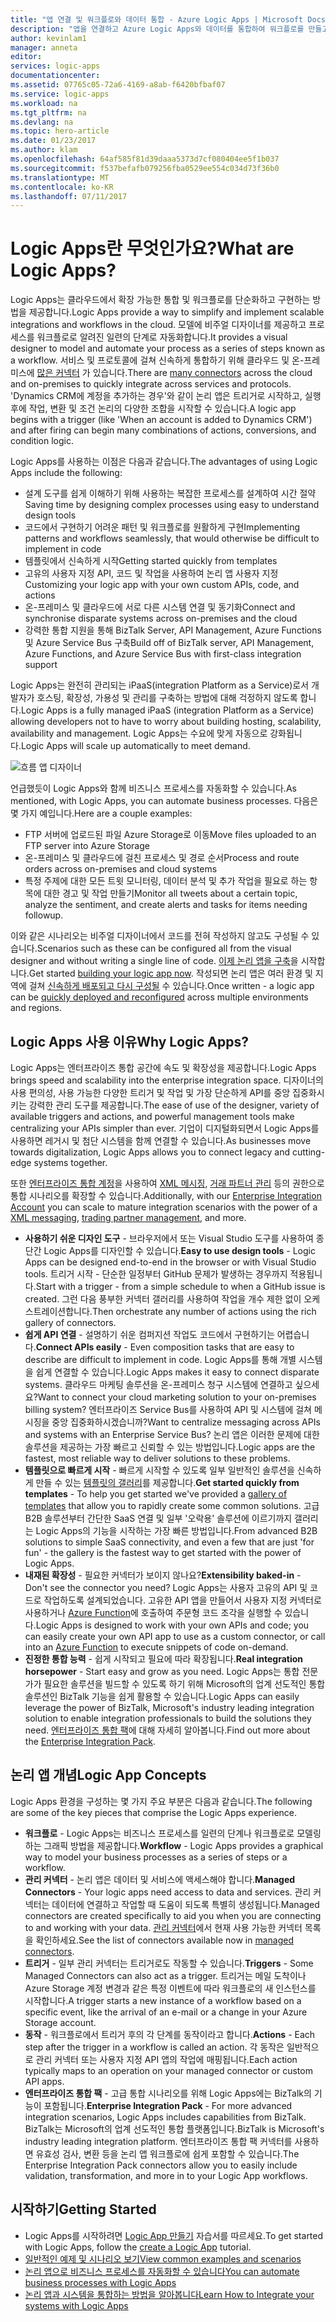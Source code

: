 ```yaml
---
title: "앱 연결 및 워크플로와 데이터 통합 - Azure Logic Apps | Microsoft Docs"
description: "앱을 연결하고 Azure Logic Apps와 데이터를 통합하여 워크플로를 만들고 프로세스를 자동화합니다."
author: kevinlam1
manager: anneta
editor: 
services: logic-apps
documentationcenter: 
ms.assetid: 07765c05-72a6-4169-a8ab-f6420bfbaf07
ms.service: logic-apps
ms.workload: na
ms.tgt_pltfrm: na
ms.devlang: na
ms.topic: hero-article
ms.date: 01/23/2017
ms.author: klam
ms.openlocfilehash: 64af585f81d39daaa5373d7cf080404ee5f1b037
ms.sourcegitcommit: f537befafb079256fba0529ee554c034d73f36b0
ms.translationtype: MT
ms.contentlocale: ko-KR
ms.lasthandoff: 07/11/2017
---
```

# <a name="what-are-logic-apps"></a><span data-ttu-id="4463a-103">Logic Apps란 무엇인가요?</span><span class="sxs-lookup"><span data-stu-id="4463a-103">What are Logic Apps?</span></span>
<span data-ttu-id="4463a-104">Logic Apps는 클라우드에서 확장 가능한 통합 및 워크플로를 단순화하고 구현하는 방법을 제공합니다.</span><span class="sxs-lookup"><span data-stu-id="4463a-104">Logic Apps provide a way to simplify and implement scalable integrations and workflows in the cloud.</span></span> <span data-ttu-id="4463a-105">모델에 비주얼 디자이너를 제공하고 프로세스를 워크플로로 알려진 일련의 단계로 자동화합니다.</span><span class="sxs-lookup"><span data-stu-id="4463a-105">It provides a visual designer to model and automate your process as a series of steps known as a workflow.</span></span>  <span data-ttu-id="4463a-106">서비스 및 프로토콜에 걸쳐 신속하게 통합하기 위해 클라우드 및 온-프레미스에 [많은 커넥터](../connectors/apis-list.md) 가 있습니다.</span><span class="sxs-lookup"><span data-stu-id="4463a-106">There are [many connectors](../connectors/apis-list.md) across the cloud and on-premises to quickly integrate across services and protocols.</span></span>  <span data-ttu-id="4463a-107">'Dynamics CRM에 계정을 추가하는 경우'와 같이 논리 앱은 트리거로 시작하고, 실행 후에 작업, 변환 및 조건 논리의 다양한 조합을 시작할 수 있습니다.</span><span class="sxs-lookup"><span data-stu-id="4463a-107">A logic app begins with a trigger (like 'When an account is added to Dynamics CRM') and after firing can begin many combinations of actions, conversions, and condition logic.</span></span>

<span data-ttu-id="4463a-108">Logic Apps를 사용하는 이점은 다음과 같습니다.</span><span class="sxs-lookup"><span data-stu-id="4463a-108">The advantages of using Logic Apps include the following:</span></span>  

* <span data-ttu-id="4463a-109">설계 도구를 쉽게 이해하기 위해 사용하는 복잡한 프로세스를 설계하여 시간 절약</span><span class="sxs-lookup"><span data-stu-id="4463a-109">Saving time by designing complex processes using easy to understand design tools</span></span>
* <span data-ttu-id="4463a-110">코드에서 구현하기 어려운 패턴 및 워크플로를 원활하게 구현</span><span class="sxs-lookup"><span data-stu-id="4463a-110">Implementing patterns and workflows seamlessly, that would otherwise be difficult to implement in code</span></span>
* <span data-ttu-id="4463a-111">템플릿에서 신속하게 시작</span><span class="sxs-lookup"><span data-stu-id="4463a-111">Getting started quickly from templates</span></span>
* <span data-ttu-id="4463a-112">고유의 사용자 지정 API, 코드 및 작업을 사용하여 논리 앱 사용자 지정</span><span class="sxs-lookup"><span data-stu-id="4463a-112">Customizing your logic app with your own custom APIs, code, and actions</span></span>
* <span data-ttu-id="4463a-113">온-프레미스 및 클라우드에 서로 다른 시스템 연결 및 동기화</span><span class="sxs-lookup"><span data-stu-id="4463a-113">Connect and synchronise disparate systems across on-premises and the cloud</span></span>
* <span data-ttu-id="4463a-114">강력한 통합 지원을 통해 BizTalk Server, API Management, Azure Functions 및 Azure Service Bus 구축</span><span class="sxs-lookup"><span data-stu-id="4463a-114">Build off of BizTalk server, API Management, Azure Functions, and Azure Service Bus with first-class integration support</span></span>

<span data-ttu-id="4463a-115">Logic Apps는 완전히 관리되는 iPaaS(integration Platform as a Service)로서 개발자가 호스팅, 확장성, 가용성 및 관리를 구축하는 방법에 대해 걱정하지 않도록 합니다.</span><span class="sxs-lookup"><span data-stu-id="4463a-115">Logic Apps is a fully managed iPaaS (integration Platform as a Service) allowing developers not to have to worry about building hosting, scalability, availability and management.</span></span>  <span data-ttu-id="4463a-116">Logic Apps는 수요에 맞게 자동으로 강화됩니다.</span><span class="sxs-lookup"><span data-stu-id="4463a-116">Logic Apps will scale up automatically to meet demand.</span></span>

![흐름 앱 디자이너](media/logic-apps-what-are-logic-apps/LogicAppCapture2.png)

<span data-ttu-id="4463a-118">언급했듯이 Logic Apps와 함께 비즈니스 프로세스를 자동화할 수 있습니다.</span><span class="sxs-lookup"><span data-stu-id="4463a-118">As mentioned, with Logic Apps, you can automate business processes.</span></span> <span data-ttu-id="4463a-119">다음은 몇 가지 예입니다.</span><span class="sxs-lookup"><span data-stu-id="4463a-119">Here are a couple examples:</span></span>  

* <span data-ttu-id="4463a-120">FTP 서버에 업로드된 파일 Azure Storage로 이동</span><span class="sxs-lookup"><span data-stu-id="4463a-120">Move files uploaded to an FTP server into Azure Storage</span></span>
* <span data-ttu-id="4463a-121">온-프레미스 및 클라우드에 걸친 프로세스 및 경로 순서</span><span class="sxs-lookup"><span data-stu-id="4463a-121">Process and route orders across on-premises and cloud systems</span></span>
* <span data-ttu-id="4463a-122">특정 주제에 대한 모든 트윗 모니터링, 데이터 분석 및 추가 작업을 필요로 하는 항목에 대한 경고 및 작업 만들기</span><span class="sxs-lookup"><span data-stu-id="4463a-122">Monitor all tweets about a certain topic, analyze the sentiment, and create alerts and tasks for items needing followup.</span></span>

<span data-ttu-id="4463a-123">이와 같은 시나리오는 비주얼 디자이너에서 코드를 전혀 작성하지 않고도 구성될 수 있습니다.</span><span class="sxs-lookup"><span data-stu-id="4463a-123">Scenarios such as these can be configured all from the visual designer and without writing a single line of code.</span></span> <span data-ttu-id="4463a-124">[이제 논리 앱을 구축][create]을 시작합니다.</span><span class="sxs-lookup"><span data-stu-id="4463a-124">Get started [building your logic app now][create].</span></span>  <span data-ttu-id="4463a-125">작성되면 논리 앱은 여러 환경 및 지역에 걸쳐 [신속하게 배포되고 다시 구성될](../logic-apps/logic-apps-create-deploy-template.md) 수 있습니다.</span><span class="sxs-lookup"><span data-stu-id="4463a-125">Once written - a logic app can be [quickly deployed and reconfigured](../logic-apps/logic-apps-create-deploy-template.md) across multiple environments and regions.</span></span>

## <a name="why-logic-apps"></a><span data-ttu-id="4463a-126">Logic Apps 사용 이유</span><span class="sxs-lookup"><span data-stu-id="4463a-126">Why Logic Apps?</span></span>
<span data-ttu-id="4463a-127">Logic Apps는 엔터프라이즈 통합 공간에 속도 및 확장성을 제공합니다.</span><span class="sxs-lookup"><span data-stu-id="4463a-127">Logic Apps brings speed and scalability into the enterprise integration space.</span></span>  <span data-ttu-id="4463a-128">디자이너의 사용 편의성, 사용 가능한 다양한 트리거 및 작업 및 가장 단순하게 API를 중앙 집중화시키는 강력한 관리 도구를 제공합니다.</span><span class="sxs-lookup"><span data-stu-id="4463a-128">The ease of use of the designer, variety of available triggers and actions, and powerful management tools make centralizing your APIs simpler than ever.</span></span>  <span data-ttu-id="4463a-129">기업이 디지털화되면서 Logic Apps를 사용하면 레거시 및 첨단 시스템을 함께 연결할 수 있습니다.</span><span class="sxs-lookup"><span data-stu-id="4463a-129">As businesses move towards digitalization, Logic Apps allows you to connect legacy and cutting-edge systems together.</span></span>

<span data-ttu-id="4463a-130">또한 [엔터프라이즈 통합 계정][biztalk]을 사용하여 [XML 메시징][xml], [거래 파트너 관리][tpm] 등의 권한으로 통합 시나리오를 확장할 수 있습니다.</span><span class="sxs-lookup"><span data-stu-id="4463a-130">Additionally, with our [Enterprise Integration Account][biztalk] you can scale to mature integration scenarios with the power of a [XML messaging][xml], [trading partner management][tpm], and more.</span></span>

* <span data-ttu-id="4463a-131">**사용하기 쉬운 디자인 도구** - 브라우저에서 또는 Visual Studio 도구를 사용하여 종단간 Logic Apps를 디자인할 수 있습니다.</span><span class="sxs-lookup"><span data-stu-id="4463a-131">**Easy to use design tools** - Logic Apps can be designed end-to-end in the browser or with Visual Studio tools.</span></span> <span data-ttu-id="4463a-132">트리거 시작 - 단순한 일정부터 GitHub 문제가 발생하는 경우까지 적용됩니다.</span><span class="sxs-lookup"><span data-stu-id="4463a-132">Start with a trigger - from a simple schedule to when a GitHub issue is created.</span></span> <span data-ttu-id="4463a-133">그런 다음 풍부한 커넥터 갤러리를 사용하여 작업을 개수 제한 없이 오케스트레이션합니다.</span><span class="sxs-lookup"><span data-stu-id="4463a-133">Then orchestrate any number of actions using the rich gallery of connectors.</span></span>
* <span data-ttu-id="4463a-134">**쉽게 API 연결** - 설명하기 쉬운 컴퍼지션 작업도 코드에서 구현하기는 어렵습니다.</span><span class="sxs-lookup"><span data-stu-id="4463a-134">**Connect APIs easily** - Even composition tasks that are easy to describe are difficult to implement in code.</span></span> <span data-ttu-id="4463a-135">Logic Apps를 통해 개별 시스템을 쉽게 연결할 수 있습니다.</span><span class="sxs-lookup"><span data-stu-id="4463a-135">Logic Apps makes it easy to connect disparate systems.</span></span> <span data-ttu-id="4463a-136">클라우드 마케팅 솔루션을 온-프레미스 청구 시스템에 연결하고 싶으세요?</span><span class="sxs-lookup"><span data-stu-id="4463a-136">Want to connect your cloud marketing solution to your on-premises billing system?</span></span> <span data-ttu-id="4463a-137">엔터프라이즈 Service Bus를 사용하여 API 및 시스템에 걸쳐 메시징을 중앙 집중화하시겠습니까?</span><span class="sxs-lookup"><span data-stu-id="4463a-137">Want to centralize messaging across APIs and systems with an Enterprise Service Bus?</span></span> <span data-ttu-id="4463a-138">논리 앱은 이러한 문제에 대한 솔루션을 제공하는 가장 빠르고 신뢰할 수 있는 방법입니다.</span><span class="sxs-lookup"><span data-stu-id="4463a-138">Logic apps are the fastest, most reliable way to deliver solutions to these problems.</span></span>
* <span data-ttu-id="4463a-139">**템플릿으로 빠르게 시작** - 빠르게 시작할 수 있도록 일부 일반적인 솔루션을 신속하게 만들 수 있는 [템플릿의 갤러리][templates]를 제공합니다.</span><span class="sxs-lookup"><span data-stu-id="4463a-139">**Get started quickly from templates** - To help you get started we've provided a [gallery of templates][templates] that allow you to rapidly create some common solutions.</span></span> <span data-ttu-id="4463a-140">고급 B2B 솔루션부터 간단한 SaaS 연결 및 일부 '오락용' 솔루션에 이르기까지 갤러리는 Logic Apps의 기능을 시작하는 가장 빠른 방법입니다.</span><span class="sxs-lookup"><span data-stu-id="4463a-140">From advanced B2B solutions to simple SaaS connectivity, and even a few that are just 'for fun' - the gallery is the fastest way to get started with the power of Logic Apps.</span></span>
* <span data-ttu-id="4463a-141">**내재된 확장성** - 필요한 커넥터가 보이지 않나요?</span><span class="sxs-lookup"><span data-stu-id="4463a-141">**Extensibility baked-in** - Don't see the connector you need?</span></span> <span data-ttu-id="4463a-142">Logic Apps는 사용자 고유의 API 및 코드로 작업하도록 설계되었습니다. 고유한 API 앱을 만들어서 사용자 지정 커넥터로 사용하거나 [Azure Function](https://functions.azure.com)에 호출하여 주문형 코드 조각을 실행할 수 있습니다.</span><span class="sxs-lookup"><span data-stu-id="4463a-142">Logic Apps is designed to work with your own APIs and code; you can easily create your own API app to use as a custom connector, or call into an [Azure Function](https://functions.azure.com) to execute snippets of code on-demand.</span></span> 
* <span data-ttu-id="4463a-143">**진정한 통합 능력** - 쉽게 시작되고 필요에 따라 확장됩니다.</span><span class="sxs-lookup"><span data-stu-id="4463a-143">**Real integration horsepower** - Start easy and grow as you need.</span></span> <span data-ttu-id="4463a-144">Logic Apps는 통합 전문가가 필요한 솔루션을 빌드할 수 있도록 하기 위해 Microsoft의 업계 선도적인 통합 솔루션인 BizTalk 기능을 쉽게 활용할 수 있습니다.</span><span class="sxs-lookup"><span data-stu-id="4463a-144">Logic Apps can easily leverage the power of BizTalk, Microsoft's industry leading integration solution to enable integration professionals to build the solutions they need.</span></span> <span data-ttu-id="4463a-145">[엔터프라이즈 통합 팩](../logic-apps/logic-apps-enterprise-integration-overview.md)에 대해 자세히 알아봅니다.</span><span class="sxs-lookup"><span data-stu-id="4463a-145">Find out more about the [Enterprise Integration Pack](../logic-apps/logic-apps-enterprise-integration-overview.md).</span></span>

## <a name="logic-app-concepts"></a><span data-ttu-id="4463a-146">논리 앱 개념</span><span class="sxs-lookup"><span data-stu-id="4463a-146">Logic App Concepts</span></span>
<span data-ttu-id="4463a-147">Logic Apps 환경을 구성하는 몇 가지 주요 부분은 다음과 같습니다.</span><span class="sxs-lookup"><span data-stu-id="4463a-147">The following are some of the key pieces that comprise the Logic Apps experience.</span></span> 

* <span data-ttu-id="4463a-148">**워크플로** - Logic Apps는 비즈니스 프로세스를 일련의 단계나 워크플로로 모델링하는 그래픽 방법을 제공합니다.</span><span class="sxs-lookup"><span data-stu-id="4463a-148">**Workflow** - Logic Apps provides a graphical way to model your business processes as a series of steps or a workflow.</span></span>
* <span data-ttu-id="4463a-149">**관리 커넥터** - 논리 앱은 데이터 및 서비스에 액세스해야 합니다.</span><span class="sxs-lookup"><span data-stu-id="4463a-149">**Managed Connectors** - Your logic apps need access to data and services.</span></span> <span data-ttu-id="4463a-150">관리 커넥터는 데이터에 연결하고 작업할 때 도움이 되도록 특별히 생성됩니다.</span><span class="sxs-lookup"><span data-stu-id="4463a-150">Managed connectors are created specifically to aid you when you are connecting to and working with your data.</span></span> <span data-ttu-id="4463a-151">[관리 커넥터][managedapis]에서 현재 사용 가능한 커넥터 목록을 확인하세요.</span><span class="sxs-lookup"><span data-stu-id="4463a-151">See the list of connectors available now in [managed connectors][managedapis].</span></span>
* <span data-ttu-id="4463a-152">**트리거** - 일부 관리 커넥터는 트리거로도 작동할 수 있습니다.</span><span class="sxs-lookup"><span data-stu-id="4463a-152">**Triggers** - Some Managed Connectors can also act as a trigger.</span></span> <span data-ttu-id="4463a-153">트리거는 메일 도착이나 Azure Storage 계정 변경과 같은 특정 이벤트에 따라 워크플로의 새 인스턴스를 시작합니다.</span><span class="sxs-lookup"><span data-stu-id="4463a-153">A trigger starts a new instance of a workflow based on a specific event, like the arrival of an e-mail or a change in your Azure Storage account.</span></span>
* <span data-ttu-id="4463a-154">**동작** - 워크플로에서 트리거 후의 각 단계를 동작이라고 합니다.</span><span class="sxs-lookup"><span data-stu-id="4463a-154">**Actions** - Each step after the trigger in a workflow is called an action.</span></span> <span data-ttu-id="4463a-155">각 동작은 일반적으로 관리 커넥터 또는 사용자 지정 API 앱의 작업에 매핑됩니다.</span><span class="sxs-lookup"><span data-stu-id="4463a-155">Each action typically maps to an operation on your managed connector or custom API apps.</span></span>
* <span data-ttu-id="4463a-156">**엔터프라이즈 통합 팩** - 고급 통합 시나리오를 위해 Logic Apps에는 BizTalk의 기능이 포함됩니다.</span><span class="sxs-lookup"><span data-stu-id="4463a-156">**Enterprise Integration Pack** - For more advanced integration scenarios, Logic Apps includes capabilities from BizTalk.</span></span> <span data-ttu-id="4463a-157">BizTalk는 Microsoft의 업계 선도적인 통합 플랫폼입니다.</span><span class="sxs-lookup"><span data-stu-id="4463a-157">BizTalk is Microsoft's industry leading integration platform.</span></span> <span data-ttu-id="4463a-158">엔터프라이즈 통합 팩 커넥터를 사용하면 유효성 검사, 변환 등을 논리 앱 워크플로에 쉽게 포함할 수 있습니다.</span><span class="sxs-lookup"><span data-stu-id="4463a-158">The Enterprise Integration Pack connectors allow you to easily include validation, transformation, and more in to your Logic App workflows.</span></span>

## <a name="getting-started"></a><span data-ttu-id="4463a-159">시작하기</span><span class="sxs-lookup"><span data-stu-id="4463a-159">Getting Started</span></span>
* <span data-ttu-id="4463a-160">Logic Apps를 시작하려면 [Logic App 만들기][create] 자습서를 따르세요.</span><span class="sxs-lookup"><span data-stu-id="4463a-160">To get started with Logic Apps, follow the [create a Logic App][create] tutorial.</span></span>  
* [<span data-ttu-id="4463a-161">일반적인 예제 및 시나리오 보기</span><span class="sxs-lookup"><span data-stu-id="4463a-161">View common examples and scenarios</span></span>](../logic-apps/logic-apps-examples-and-scenarios.md)
* [<span data-ttu-id="4463a-162">논리 앱으로 비즈니스 프로세스를 자동화할 수 있습니다</span><span class="sxs-lookup"><span data-stu-id="4463a-162">You can automate business processes with Logic Apps</span></span>](http://channel9.msdn.com/Events/Build/2016/T694) 
* [<span data-ttu-id="4463a-163">논리 앱과 시스템을 통합하는 방법을 알아봅니다</span><span class="sxs-lookup"><span data-stu-id="4463a-163">Learn How to Integrate your systems with Logic Apps</span></span>](http://channel9.msdn.com/Events/Build/2016/P462)

[biztalk]: logic-apps-enterprise-integration-accounts.md
[appservice]: ../app-service/app-service-value-prop-what-is.md
[create]: logic-apps-create-a-logic-app.md
[managedapis]: ../connectors/apis-list.md
[tpm]: logic-apps-enterprise-integration-accounts.md
[xml]: logic-apps-enterprise-integration-b2b.md
[templates]: logic-apps-use-logic-app-templates.md
